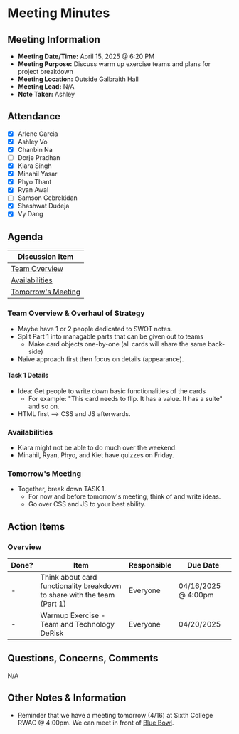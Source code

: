 # Meeting Minutes
## Meeting Information
- **Meeting Date/Time:** April 15, 2025 @ 6:20 PM
- **Meeting Purpose:** Discuss warm up exercise teams and plans for project breakdown
- **Meeting Location:** Outside Galbraith Hall
- **Meeting Lead:** N/A
- **Note Taker:** Ashley

## Attendance
- [X] Arlene Garcia
- [X] Ashley Vo
- [X] Chanbin Na
- [ ] Dorje Pradhan
- [X] Kiara Singh
- [X] Minahil Yasar
- [X] Phyo Thant
- [X] Ryan Awal
- [ ] Samson Gebrekidan
- [X] Shashwat Dudeja
- [X] Vy Dang

## Agenda
| Discussion Item |
| ---- |
| [Team Overview](#team-overview--possible-overhaul-of-strategy) |
| [Availabilities](#availabilities) |
| [Tomorrow's Meeting](#tomorrows-meeting) |

### Team Overview & Overhaul of Strategy
- Maybe have 1 or 2 people dedicated to SWOT notes.
- Split Part 1 into  managable parts that can be given out to teams
  - Make card objects one-by-one (all cards will share the same back-side)
- Naive approach first then focus on details (appearance). 

#### Task 1 Details
- Idea: Get people to write down basic functionalities of the cards 
  - For example: "This card needs to flip. It has a value. It has a suite" and so on.
- HTML first --> CSS and JS afterwards.

### Availabilities
- Kiara might not be able to do much over the weekend.
- Minahil, Ryan, Phyo, and Kiet have quizzes on Friday.

### Tomorrow's Meeting
- Together, break down TASK 1.
  - For now and before tomorrow's meeting, think of and write ideas.
  - Go over CSS and JS to your best ability.

## Action Items
### Overview
| Done? | Item | Responsible | Due Date |
| ----  | ---- | ----        | ----     |
| - | Think about card functionality breakdown to share with the team (Part 1) | Everyone | 04/16/2025 @ 4:00pm |
| - | Warmup Exercise - Team and Technology DeRisk | Everyone | 04/20/2025 |

## Questions, Concerns, Comments
N/A

## Other Notes & Information
- Reminder that we have a meeting tomorrow (4/16) at Sixth College RWAC @ 4:00pm. We can meet in front of [Blue Bowl](https://www.google.com/maps?sca_esv=9c491feca8eb3a39&rlz=1C1ONGR_enUS1128US1128&output=search&q=blue+bowl+ucsd&source=lnms&fbs=ABzOT_CWdhQLP1FcmU5B0fn3xuWpA-dk4wpBWOGsoR7DG5zJBjnSuuKZNj-6zieDk_gkn6CyymgG_tEVFNWvBwycIom9fAkLCsPsF-grDFWWIT-hU1ImaifItUYnqxPv7QdndaxV_3u3HvvTDvs2ce-5r3AcFtQBkHPbYD1slF1KSmPBQqh6TpVJSZcPKzIGTXVc_yhkzJ3BWc39OqPIeBW7vqlc__Vb3g&entry=mc&ved=1t:200715&ictx=111).
